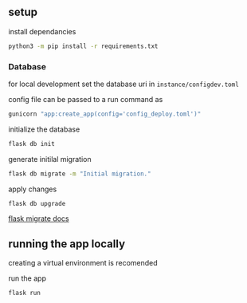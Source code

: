## setup

install dependancies
```bash
python3 -m pip install -r requirements.txt
```

### Database

for local development set the database uri in `instance/configdev.toml`

config file can be passed to a run command as

```bash
gunicorn "app:create_app(config='config_deploy.toml')"
```


initialize the database
```bash
flask db init
```

generate initilal migration
```bash
flask db migrate -m "Initial migration."
```

apply changes
```bash
flask db upgrade
```

[flask migrate docs]("https://flask-migrate.readthedocs.io/en/latest/")

## running the app locally

creating a virtual environment is recomended

run the app
```bash
flask run
```